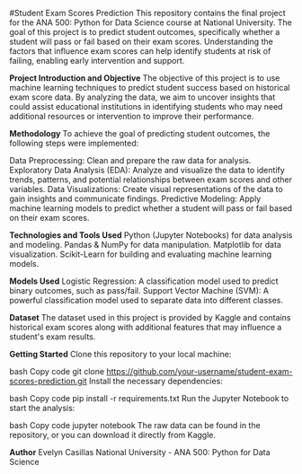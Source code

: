 #Student Exam Scores Prediction  This repository contains the final project for the ANA 500: Python for Data Science course at National University. The goal of this project is to predict student outcomes, specifically whether a student will pass or fail based on their exam scores. Understanding the factors that influence exam scores can help identify students at risk of failing, enabling early intervention and support.

**Project Introduction and Objective**
The objective of this project is to use machine learning techniques to predict student success based on historical exam score data. By analyzing the data, we aim to uncover insights that could assist educational institutions in identifying students who may need additional resources or intervention to improve their performance.

**Methodology**
To achieve the goal of predicting student outcomes, the following steps were implemented:

Data Preprocessing: Clean and prepare the raw data for analysis.
Exploratory Data Analysis (EDA): Analyze and visualize the data to identify trends, patterns, and potential relationships between exam scores and other variables.
Data Visualizations: Create visual representations of the data to gain insights and communicate findings.
Predictive Modeling: Apply machine learning models to predict whether a student will pass or fail based on their exam scores.

**Technologies and Tools Used**
Python (Jupyter Notebooks) for data analysis and modeling.
Pandas & NumPy for data manipulation.
Matplotlib for data visualization.
Scikit-Learn for building and evaluating machine learning models.

**Models Used**
Logistic Regression: A classification model used to predict binary outcomes, such as pass/fail.
Support Vector Machine (SVM): A powerful classification model used to separate data into different classes.

**Dataset**
The dataset used in this project is provided by Kaggle and contains historical exam scores along with additional features that may influence a student's exam results.

**Getting Started**
Clone this repository to your local machine:

bash
Copy code
git clone https://github.com/your-username/student-exam-scores-prediction.git
Install the necessary dependencies:

bash
Copy code
pip install -r requirements.txt
Run the Jupyter Notebook to start the analysis:

bash
Copy code
jupyter notebook
The raw data can be found in the repository, or you can download it directly from Kaggle.

**Author**
Evelyn Casillas
National University - ANA 500: Python for Data Science
